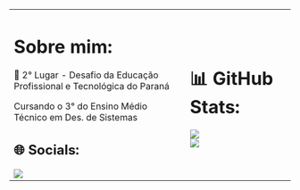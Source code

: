 <table>
  <tr>
    <td>

<h1>Sobre mim:</h1>
<p>🥈 2° Lugar - Desafio da Educação Profissional e Tecnológica do Paraná<p>
<p>Cursando o 3° do Ensino Médio Técnico em Des. de Sistemas</p>

<h2>🌐 Socials:</h2>
<a href="https://www.instagram.com/biel_.antunes/">
  <img src="https://img.shields.io/badge/Instagram-%23E4405F.svg?logo=Instagram&logoColor=white" />
</a>

</td>
<td>

<h1>📊 GitHub Stats:</h1>
<img src="https://github-readme-stats.vercel.app/api?username=antness-s&theme=dark&hide_border=false&include_all_commits=true&count_private=true" /><br/>
<img src="https://github-readme-stats.vercel.app/api/top-langs/?username=antness-s&theme=dark&hide_border=false&include_all_commits=true&count_private=true&layout=compact" />

</td>
  </tr>
</table>
